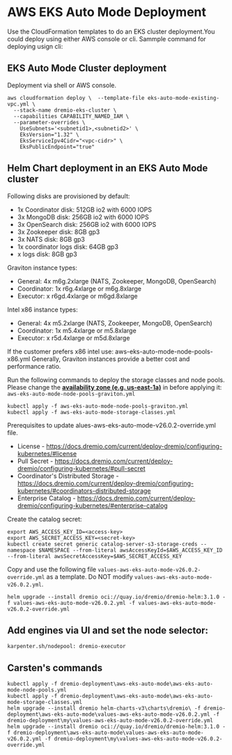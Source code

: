 # AWS EKS Auto Mode Deployment

Use the CloudFormation templates to do an EKS cluster deployment.You could deploy using either AWS console or cli. Sammple command for deploying usign cli:

## EKS Auto Mode Cluster deployment

Deployment via shell or AWS console.

```shell
aws cloudformation deploy \  --template-file eks-auto-mode-existing-vpc.yml \
  --stack-name dremio-eks-cluster \
  --capabilities CAPABILITY_NAMED_IAM \
  --parameter-overrides \
    UseSubnets='<subnetid1>,<subnetid2>' \
    EksVersion="1.32" \
    EksServiceIpv4Cidr="<vpc-cidr>" \
    EksPublicEndpoint="true"
```

## Helm Chart deployment in an EKS Auto Mode cluster

Following disks are provisioned by default:
- 1x Coordinator disk: 512GB io2 with 6000 IOPS
- 3x MongoDB disk: 256GB io2 with 6000 IOPS
- 3x OpenSearch disk: 256GB io2 with 6000 IOPS
- 3x Zookeeper disk: 8GB gp3
- 3x NATS disk: 8GB gp3
- 1x coordinator logs disk: 64GB gp3
- <n>x logs disk: 8GB gp3

Graviton instance types:
- General: 4x m6g.2xlarge (NATS, Zookeeper, MongoDB, OpenSearch)
- Coordinator: 1x r6g.4xlarge or m6g.8xlarge
- Executor: <n>x r6gd.4xlarge or m6gd.8xlarge

Intel x86 instance types:
- General: 4x m5.2xlarge (NATS, Zookeeper, MongoDB, OpenSearch)
- Coordinator: 1x m5.4xlarge or m5.8xlarge
- Executor: <n>x r5d.4xlarge or m5d.8xlarge

If the customer prefers x86 intel use: aws-eks-auto-mode-node-pools-x86.yml
Generally, Graviton instances provide a better cost and performance ratio.
    
Run the following commands to deploy the storage classes and node pools. 
Please change the <ins>**availability zone (e.g. us-east-1a)**</ins> in before applying it: `aws-eks-auto-mode-node-pools-graviton.yml`

```
kubectl apply -f aws-eks-auto-mode-node-pools-graviton.yml
kubectl apply -f aws-eks-auto-mode-storage-classes.yml
```

Prerequisites to update alues-aws-eks-auto-mode-v26.0.2-override.yml file.

* License  - https://docs.dremio.com/current/deploy-dremio/configuring-kubernetes/#license
* Pull Secret - https://docs.dremio.com/current/deploy-dremio/configuring-kubernetes/#pull-secret
* Coordinator's Distributed Storage - https://docs.dremio.com/current/deploy-dremio/configuring-kubernetes/#coordinators-distributed-storage
* Enterprise Catalog - https://docs.dremio.com/current/deploy-dremio/configuring-kubernetes/#enterprise-catalog


Create the catalog secret:
```
export AWS_ACCESS_KEY_ID=<access-key> 
export AWS_SECRET_ACCESS_KEY=<secret-key> 
kubectl create secret generic catalog-server-s3-storage-creds --namespace $NAMESPACE --from-literal awsAccessKeyId=$AWS_ACCESS_KEY_ID --from-literal awsSecretAccessKey=$AWS_SECRET_ACCESS_KEY
```

Copy and use the following file `values-aws-eks-auto-mode-v26.0.2-override.yml` as a template. Do NOT modify `values-aws-eks-auto-mode-v26.0.2.yml`.

```
helm upgrade --install dremio oci://quay.io/dremio/dremio-helm:3.1.0 -f values-aws-eks-auto-mode-v26.0.2.yml -f values-aws-eks-auto-mode-v26.0.2-override.yml
```

## Add engines via UI and set the node selector:

```
karpenter.sh/nodepool: dremio-executor
```

## Carsten's commands
```
kubectl apply -f dremio-deployment\aws-eks-auto-mode\aws-eks-auto-mode-node-pools.yml
kubectl apply -f dremio-deployment\aws-eks-auto-mode\aws-eks-auto-mode-storage-classes.yml
helm upgrade --install dremio helm-charts-v3\charts\dremio\ -f dremio-deployment\aws-eks-auto-mode\values-aws-eks-auto-mode-v26.0.2.yml -f dremio-deployment\my\values-aws-eks-auto-mode-v26.0.2-override.yml
helm upgrade --install dremio oci://quay.io/dremio/dremio-helm:3.1.0 -f dremio-deployment\aws-eks-auto-mode\values-aws-eks-auto-mode-v26.0.2.yml -f dremio-deployment\my\values-aws-eks-auto-mode-v26.0.2-override.yml
```

